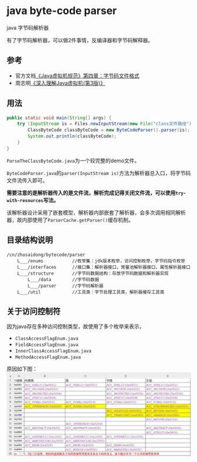 # java byte-code parser

java 字节码解析器

有了字节码解析器，可以做2件事情，反编译器和字节码解释器。

## 参考

- 官方文档[《Java虚拟机规范》第四章：字节码文件格式](https://docs.oracle.com/javase/specs/jvms/se8/html/jvms-4.html)
- 周志明[《深入理解Java虚拟机(第3版)》](https://book.douban.com/subject/34907497/)

## 用法

```java
public static void main(String[] args) {
    try (InputStream is = Files.newInputStream(new File("class文件路径").toPath())) {
        ClassByteCode classByteCode = new ByteCodeParser().parser(is);
        System.out.println(classByteCode);
    }
}
```

`ParseTheClassByteCode.java`为一个较完整的demo文件。

`ByteCodeParser.java`的`parser(InputStream is)`方法为解析器总入口，将字节码文件流传入即可。

**需要注意的是解析器传入的是文件流，解析完成记得关闭文件流，可以使用`try-with-resources`写法。**

该解析器设计采用了嵌套模型，解析器内部嵌套了解析器，会多次调用相同解析器，故内部使用了`ParserCache.getParser()`缓存机制。

## 目录结构说明

```text
/cn/zhusaidong/bytecode/parser
    L___/enums           //枚举集：jdk版本枚举，访问控制枚举，字节码指令枚举
    L___/interfaces      //接口集：解析器接口，常量池解析器接口，属性解析器接口
    L___/structure       //字节码数据结构：存放字节码数据和解析器实现
        L___/data        //字节码数据
        L___/parser      //字节码解析器
    L___/util            //工具类：字节处理工具类，解析器缓存工具类
```

## 关于访问控制符

因为java存在多种访问控制类型，故使用了多个枚举来表示，

- `ClassAccessFlagEnum.java`
- `FieldAccessFlagEnum.java`
- `InnerClassAccessFlagEnum.java`
- `MethodAccessFlagEnum.java`

原因如下图：
![控制符表.jpg](docs/控制符表.jpg)

